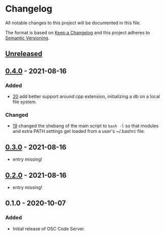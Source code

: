 # Changelog
All notable changes to this project will be documented in this file.

The format is based on [Keep a Changelog](http://keepachangelog.com/en/1.0.0/)
and this project adheres to [Semantic Versioning](http://semver.org/spec/v2.0.0.html).

## [Unreleased]

## [0.4.0] - 2021-08-16

### Added

- [20](https://github.com/OSC/bc_osc_codeserver/pull/20) add better support around
  cpp extension, initializing a db on a local file system.

### Changed

- [19](https://github.com/OSC/bc_osc_codeserver/pull/19) changed the shebang of the
  main script to `bash -l` so that modules and extra PATH settings get loaded from
  a user's ~/.bashrc file.

## [0.3.0] - 2021-08-16

- entry missing!

## [0.2.0] - 2021-08-16

- entry missing!

## 0.1.0 - 2020-10-07
### Added
- Initial release of OSC Code Server.

[Unreleased]: https://github.com/OSC/bc_osc_codeserver/compare/v0.4.0...HEAD
[0.4.0]: https://github.com/OSC/bc_osc_codeserver/compare/v0.3.0...v0.4.0
[0.3.0]: https://github.com/OSC/bc_osc_codeserver/compare/v0.2.0...v0.3.0
[0.2.0]: https://github.com/OSC/bc_osc_codeserver/compare/v0.1.0...v0.2.0
